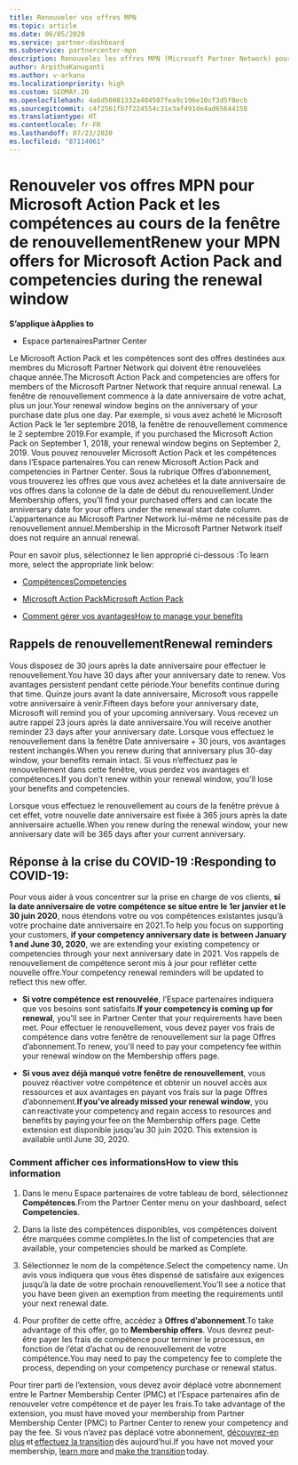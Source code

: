 ```yaml
---
title: Renouveler vos offres MPN
ms.topic: article
ms.date: 06/05/2020
ms.service: partner-dashboard
ms.subservice: partnercenter-mpn
description: Renouvelez les offres MPN (Microsoft Partner Network) pour Microsoft Action Pack et les compétences. La fenêtre de renouvellement commence à l’anniversaire de la date d’achat plus un jour.
author: ArpithaKanuganti
ms.author: v-arkanu
ms.localizationpriority: high
ms.custom: SEOMAY.20
ms.openlocfilehash: 4a6d50081332a404507fea9c196e10cf3d5f0ecb
ms.sourcegitcommit: c4f2561fb7f224554c31e3af491de4ad65644158
ms.translationtype: HT
ms.contentlocale: fr-FR
ms.lasthandoff: 07/23/2020
ms.locfileid: "87114061"
---
```

# <a name="renew-your-mpn-offers-for-microsoft-action-pack-and-competencies-during-the-renewal-window"></a><span data-ttu-id="331ad-103">Renouveler vos offres MPN pour Microsoft Action Pack et les compétences au cours de la fenêtre de renouvellement</span><span class="sxs-lookup"><span data-stu-id="331ad-103">Renew your MPN offers for Microsoft Action Pack and competencies during the renewal window</span></span>

<span data-ttu-id="331ad-104">**S’applique à**</span><span class="sxs-lookup"><span data-stu-id="331ad-104">**Applies to**</span></span>

- <span data-ttu-id="331ad-105">Espace partenaires</span><span class="sxs-lookup"><span data-stu-id="331ad-105">Partner Center</span></span>

<span data-ttu-id="331ad-106">Le Microsoft Action Pack et les compétences sont des offres destinées aux membres du Microsoft Partner Network qui doivent être renouvelées chaque année.</span><span class="sxs-lookup"><span data-stu-id="331ad-106">The Microsoft Action Pack and competencies are offers for members of the Microsoft Partner Network that require annual renewal.</span></span> <span data-ttu-id="331ad-107">La fenêtre de renouvellement commence à la date anniversaire de votre achat, plus un jour.</span><span class="sxs-lookup"><span data-stu-id="331ad-107">Your renewal window begins on the anniversary of your purchase date plus one day.</span></span> <span data-ttu-id="331ad-108">Par exemple, si vous avez acheté le Microsoft Action Pack le 1er septembre 2018, la fenêtre de renouvellement commence le 2 septembre 2019.</span><span class="sxs-lookup"><span data-stu-id="331ad-108">For example, if you purchased the Microsoft Action Pack on September 1, 2018, your renewal window begins on September 2, 2019.</span></span> <span data-ttu-id="331ad-109">Vous pouvez renouveler Microsoft Action Pack et les compétences dans l’Espace partenaires.</span><span class="sxs-lookup"><span data-stu-id="331ad-109">You can renew Microsoft Action Pack and competencies in Partner Center.</span></span> <span data-ttu-id="331ad-110">Sous la rubrique Offres d’abonnement, vous trouverez les offres que vous avez achetées et la date anniversaire de vos offres dans la colonne de la date de début du renouvellement.</span><span class="sxs-lookup"><span data-stu-id="331ad-110">Under Membership offers, you'll find your purchased offers and can locate the anniversary date for your offers under the renewal start date column.</span></span> <span data-ttu-id="331ad-111">L’appartenance au Microsoft Partner Network lui-même ne nécessite pas de renouvellement annuel.</span><span class="sxs-lookup"><span data-stu-id="331ad-111">Membership in the Microsoft Partner Network itself does not require an annual renewal.</span></span> 

<span data-ttu-id="331ad-112">Pour en savoir plus, sélectionnez le lien approprié ci-dessous :</span><span class="sxs-lookup"><span data-stu-id="331ad-112">To learn more, select the appropriate link below:</span></span> 

- [<span data-ttu-id="331ad-113">Compétences</span><span class="sxs-lookup"><span data-stu-id="331ad-113">Competencies</span></span>](learn-about-competencies.md)

- [<span data-ttu-id="331ad-114">Microsoft Action Pack</span><span class="sxs-lookup"><span data-stu-id="331ad-114">Microsoft Action Pack</span></span>](mpn-get-action-pack.md)

- [<span data-ttu-id="331ad-115">Comment gérer vos avantages</span><span class="sxs-lookup"><span data-stu-id="331ad-115">How to manage your benefits</span></span>](manage-your-partner-network-benefits.md)

## <a name="renewal-reminders"></a><span data-ttu-id="331ad-116">Rappels de renouvellement</span><span class="sxs-lookup"><span data-stu-id="331ad-116">Renewal reminders</span></span> 

<span data-ttu-id="331ad-117">Vous disposez de 30 jours après la date anniversaire pour effectuer le renouvellement.</span><span class="sxs-lookup"><span data-stu-id="331ad-117">You have 30 days after your anniversary date to renew.</span></span> <span data-ttu-id="331ad-118">Vos avantages persistent pendant cette période.</span><span class="sxs-lookup"><span data-stu-id="331ad-118">Your benefits continue during that time.</span></span> <span data-ttu-id="331ad-119">Quinze jours avant la date anniversaire, Microsoft vous rappelle votre anniversaire à venir.</span><span class="sxs-lookup"><span data-stu-id="331ad-119">Fifteen days before your anniversary date, Microsoft will remind you of your upcoming anniversary.</span></span> <span data-ttu-id="331ad-120">Vous recevez un autre rappel 23 jours après la date anniversaire.</span><span class="sxs-lookup"><span data-stu-id="331ad-120">You will receive another reminder 23 days after your anniversary date.</span></span> <span data-ttu-id="331ad-121">Lorsque vous effectuez le renouvellement dans la fenêtre Date anniversaire + 30 jours, vos avantages restent inchangés.</span><span class="sxs-lookup"><span data-stu-id="331ad-121">When you renew during that anniversary plus 30-day window, your benefits remain intact.</span></span> <span data-ttu-id="331ad-122">Si vous n’effectuez pas le renouvellement dans cette fenêtre, vous perdez vos avantages et compétences.</span><span class="sxs-lookup"><span data-stu-id="331ad-122">If you don't renew within your renewal window, you'll lose your benefits and competencies.</span></span>

<span data-ttu-id="331ad-123">Lorsque vous effectuez le renouvellement au cours de la fenêtre prévue à cet effet, votre nouvelle date anniversaire est fixée à 365 jours après la date anniversaire actuelle.</span><span class="sxs-lookup"><span data-stu-id="331ad-123">When you renew during the renewal window, your new anniversary date will be 365 days after your current anniversary.</span></span>

## <a name="responding-to-covid-19"></a><span data-ttu-id="331ad-124">Réponse à la crise du COVID-19 :</span><span class="sxs-lookup"><span data-stu-id="331ad-124">Responding to COVID-19:</span></span>

<span data-ttu-id="331ad-125">Pour vous aider à vous concentrer sur la prise en charge de vos clients, **si la date anniversaire de votre compétence se situe entre le 1er janvier et le 30 juin 2020**, nous étendons votre ou vos compétences existantes jusqu’à votre prochaine date anniversaire en 2021.</span><span class="sxs-lookup"><span data-stu-id="331ad-125">To help you focus on supporting your customers, **if your competency anniversary date is between January 1 and June 30, 2020**, we are extending your existing competency or competencies through your next anniversary date in 2021.</span></span> <span data-ttu-id="331ad-126">Vos rappels de renouvellement de compétence seront mis à jour pour refléter cette nouvelle offre.</span><span class="sxs-lookup"><span data-stu-id="331ad-126">Your competency renewal reminders will be updated to reflect this new offer.</span></span> 

- <span data-ttu-id="331ad-127">**Si votre compétence est renouvelée**, l’Espace partenaires indiquera que vos besoins sont satisfaits.</span><span class="sxs-lookup"><span data-stu-id="331ad-127">**If your competency is coming up for renewal**, you'll see in Partner Center that your requirements have been met.</span></span> <span data-ttu-id="331ad-128">Pour effectuer le renouvellement, vous devez payer vos frais de compétence dans votre fenêtre de renouvellement sur la page Offres d’abonnement.</span><span class="sxs-lookup"><span data-stu-id="331ad-128">To renew, you'll need to pay your competency fee within your renewal window on the Membership offers page.</span></span> 

- <span data-ttu-id="331ad-129">**Si vous avez déjà manqué votre fenêtre de renouvellement**, vous pouvez réactiver votre compétence et obtenir un nouvel accès aux ressources et aux avantages en payant vos frais sur la page Offres d’abonnement.</span><span class="sxs-lookup"><span data-stu-id="331ad-129">**If you've already missed your renewal window**, you can reactivate your competency and regain access to resources and benefits by paying your fee on the Membership offers page.</span></span><span data-ttu-id="331ad-130"> Cette extension est disponible jusqu’au 30 juin 2020.</span><span class="sxs-lookup"><span data-stu-id="331ad-130"> This extension is available until June 30, 2020.</span></span>   

### <a name="how-to-view-this-information"></a><span data-ttu-id="331ad-131">Comment afficher ces informations</span><span class="sxs-lookup"><span data-stu-id="331ad-131">How to view this information</span></span>

1. <span data-ttu-id="331ad-132">Dans le menu Espace partenaires de votre tableau de bord, sélectionnez **Compétences**.</span><span class="sxs-lookup"><span data-stu-id="331ad-132">From the Partner Center menu on your dashboard, select **Competencies**.</span></span>  

2. <span data-ttu-id="331ad-133">Dans la liste des compétences disponibles, vos compétences doivent être marquées comme complètes.</span><span class="sxs-lookup"><span data-stu-id="331ad-133">In the list of competencies that are available, your competencies should be marked as Complete.</span></span>  

3. <span data-ttu-id="331ad-134">Sélectionnez le nom de la compétence.</span><span class="sxs-lookup"><span data-stu-id="331ad-134">Select the competency name.</span></span> <span data-ttu-id="331ad-135">Un avis vous indiquera que vous êtes dispensé de satisfaire aux exigences jusqu’à la date de votre prochain renouvellement.</span><span class="sxs-lookup"><span data-stu-id="331ad-135">You'll see a notice that you have been given an exemption from meeting the requirements until your next renewal date.</span></span>   

4. <span data-ttu-id="331ad-136">Pour profiter de cette offre, accédez à **Offres d’abonnement**.</span><span class="sxs-lookup"><span data-stu-id="331ad-136">To take advantage of this offer, go to **Membership offers**.</span></span> <span data-ttu-id="331ad-137">Vous devrez peut-être payer les frais de compétence pour terminer le processus, en fonction de l’état d’achat ou de renouvellement de votre compétence.</span><span class="sxs-lookup"><span data-stu-id="331ad-137">You may need to pay the competency fee to complete the process, depending on your competency purchase or renewal status.</span></span> 

<span data-ttu-id="331ad-138">Pour tirer parti de l’extension, vous devez avoir déplacé votre abonnement entre le Partner Membership Center (PMC) et l’Espace partenaires afin de renouveler votre compétence et de payer les frais.</span><span class="sxs-lookup"><span data-stu-id="331ad-138">To take advantage of the extension, you must have moved your membership from Partner Membership Center (PMC) to Partner Center to renew your competency and pay the fee.</span></span> <span data-ttu-id="331ad-139">Si vous n’avez pas déplacé votre abonnement, [découvrez-en plus](prepare-pmc-pc-migration.md) et [effectuez la transition](https://partners.microsoft.com/partnerprogram/Welcome.aspx) dès aujourd’hui.</span><span class="sxs-lookup"><span data-stu-id="331ad-139">If you have not moved your membership, [learn more](prepare-pmc-pc-migration.md) and [make the transition](https://partners.microsoft.com/partnerprogram/Welcome.aspx) today.</span></span>  
